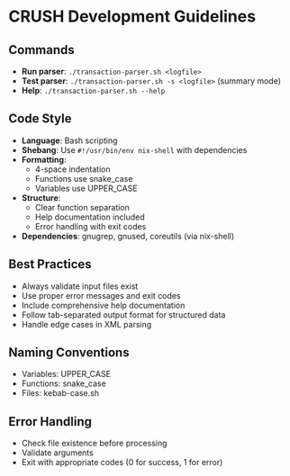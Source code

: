 # CRUSH Development Guidelines

## Commands
- **Run parser**: `./transaction-parser.sh <logfile>`
- **Test parser**: `./transaction-parser.sh -s <logfile>` (summary mode)
- **Help**: `./transaction-parser.sh --help`

## Code Style
- **Language**: Bash scripting
- **Shebang**: Use `#!/usr/bin/env nix-shell` with dependencies
- **Formatting**: 
  - 4-space indentation
  - Functions use snake_case
  - Variables use UPPER_CASE
- **Structure**:
  - Clear function separation
  - Help documentation included
  - Error handling with exit codes
- **Dependencies**: gnugrep, gnused, coreutils (via nix-shell)

## Best Practices
- Always validate input files exist
- Use proper error messages and exit codes
- Include comprehensive help documentation
- Follow tab-separated output format for structured data
- Handle edge cases in XML parsing

## Naming Conventions
- Variables: UPPER_CASE
- Functions: snake_case
- Files: kebab-case.sh

## Error Handling
- Check file existence before processing
- Validate arguments
- Exit with appropriate codes (0 for success, 1 for error)
